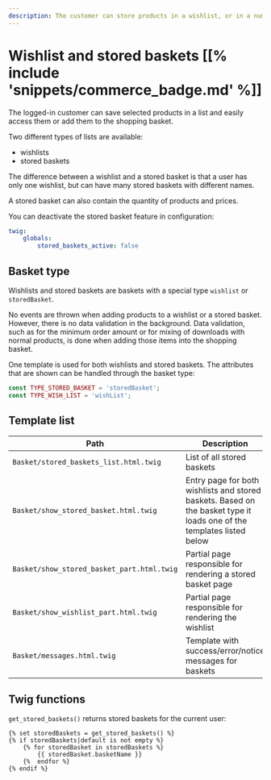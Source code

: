 ```yaml
---
description: The customer can store products in a wishlist, or in a number of stored, named baskets, for future purchasing.
---
```


# Wishlist and stored baskets [[% include 'snippets/commerce_badge.md' %]]

The logged-in customer can save selected products in a list and easily access them or add them to the shopping basket.

Two different types of lists are available:

- wishlists
- stored baskets

The difference between a wishlist and a stored basket is that a user has only one wishlist,
but can have many stored baskets with different names. 

A stored basket can also contain the quantity of products and prices.

You can deactivate the stored basket feature in configuration:

``` yaml
twig:
    globals:
        stored_baskets_active: false
```

## Basket type

Wishlists and stored baskets are baskets with a special type `wishlist` or `storedBasket`. 

No events are thrown when adding products to a wishlist or a stored basket.
However, there is no data validation in the background.
Data validation, such as for the minimum order amount or for mixing of downloads with normal products,
is done when adding those items into the shopping basket.

One template is used for both wishlists and stored baskets. The attributes that are shown can be handled through the basket type:

``` php
const TYPE_STORED_BASKET = 'storedBasket';
const TYPE_WISH_LIST = 'wishList';
```

## Template list

|Path|Description|
|--- |--- |
|`Basket/stored_baskets_list.html.twig`|List of all stored baskets|
|`Basket/show_stored_basket.html.twig`|Entry page for both wishlists and stored baskets. Based on the basket type it loads one of the templates listed below|
|`Basket/show_stored_basket_part.html.twig`|Partial page responsible for rendering a stored basket page|
|`Basket/show_wishlist_part.html.twig`|Partial page responsible for rendering the wishlist|
|`Basket/messages.html.twig`|Template with success/error/notice messages for baskets|

## Twig functions

`get_stored_baskets()` returns stored baskets for the current user:

``` html+twig
{% set storedBaskets = get_stored_baskets() %}
{% if storedBaskets|default is not empty %}
    {% for storedBasket in storedBaskets %}
        {{ storedBasket.basketName }}
    {%  endfor %}
{% endif %}
```
